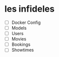 # les infideles

- [ ] Docker Config
- [ ] Models
- [ ] Users
- [ ] Movies
- [ ] Bookings
- [ ] Showtimes
